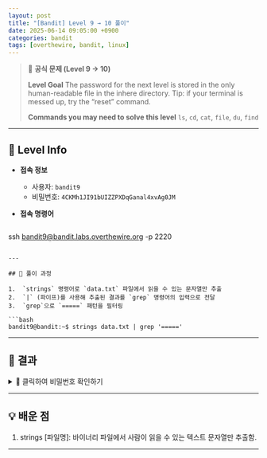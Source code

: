 ```yaml
---
layout: post
title: "[Bandit] Level 9 → 10 풀이"
date: 2025-06-14 09:05:00 +0900
categories: bandit
tags: [overthewire, bandit, linux]
---
```


> 📝 **공식 문제 (Level 9 → 10)**
>
> **Level Goal**
> The password for the next level is stored in the only human-readable file in the inhere directory. Tip: if your terminal is messed up, try the “reset” command.
>
> **Commands you may need to solve this level**
> `ls`, `cd`, `cat`, `file`, `du`, `find`

---

## 🔐 Level Info

- **접속 정보**
  - 사용자: `bandit9`
  - 비밀번호: `4CKMh1JI91bUIZZPXDqGanal4xvAg0JM`
  
- **접속 명령어**

  ```bash
ssh bandit9@bandit.labs.overthewire.org -p 2220
  ```

---

## 🧪 풀이 과정

1.  `strings` 명령어로 `data.txt` 파일에서 읽을 수 있는 문자열만 추출
2.  `|` (파이프)를 사용해 추출된 결과를 `grep` 명령어의 입력으로 전달
3.  `grep`으로 `=====` 패턴을 필터링

```bash
bandit9@bandit:~$ strings data.txt | grep '====='
```

---

## 🎯 결과

<details markdown="1">
<summary>👀 클릭하여 비밀번호 확인하기</summary>

```
FGUW5ilLVJrxX9kMYMmlN4MgbpfMiqey
```

</details>

---

## 💡 배운 점

1. strings [파일명]: 바이너리 파일에서 사람이 읽을 수 있는 텍스트 문자열만 추출함.

---
